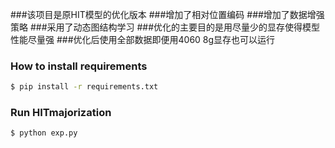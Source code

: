 ###该项目是原HIT模型的优化版本
###增加了相对位置编码
###增加了数据增强策略
###采用了动态图结构学习
###优化的主要目的是用尽量少的显存使得模型性能尽量强
###优化后使用全部数据即便用4060 8g显存也可以运行
### How to install requirements
```sh
$ pip install -r requirements.txt
```

### Run HITmajorization
```
$ python exp.py
```





